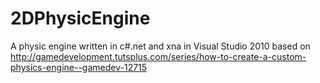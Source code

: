 2DPhysicEngine
==============

A physic engine written in c#.net and xna in Visual Studio 2010  based on http://gamedevelopment.tutsplus.com/series/how-to-create-a-custom-physics-engine--gamedev-12715
